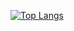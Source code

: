 [![Top Langs](https://github-readme-stats.vercel.app/api/top-langs/?username=kazumJ05&theme=vue-dark&show_icons=true&layout=compact)](https://github.com/kazumJ05/kazumJ05/blob/main/README.md)

<!--
**kazumJ05/kazumJ05** is a ✨ _special_ ✨ repository because its `README.md` (this file) appears on your GitHub profile.

Here are some ideas to get you started:

- 🔭 I’m currently working on ...
- 🌱 I’m currently learning ...
- 👯 I’m looking to collaborate on ...
- 🤔 I’m looking for help with ...
- 💬 Ask me about ...
- 📫 How to reach me: ...
- 😄 Pronouns: ...
- ⚡ Fun fact: ...
-->
